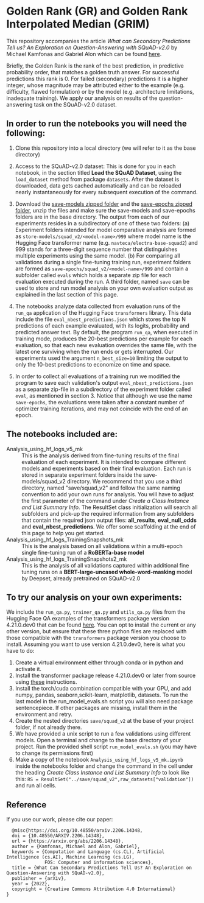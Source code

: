 # Golden Rank (GR) and Golden Rank Interpolated Median (GRIM) 

This repository accompanies the article *What can Secondary Predictions Tell us? An Exploration on Question-Answering with SQuAD-v2.0* by Michael Kamfonas and Gabriel Alon which can be found [here](https://arxiv.org/abs/2206.14348).

Briefly, the Golden Rank is the rank of the best prediction, in predictive probability order, that matches a golden truth answer. For successful predictions this rank is 0. For failed (secondary)  predictions it is a higher integer, whose magnitude may be attributed either to the example (e.g. difficulty, flawed formulation) or by the model (e.g. architecture limitations, inadequate training). We apply our analysis on results of the question-answering task on the SQuAD-v2.0 dataset. 


## In order to run the notebooks you will need the following:

1.  Clone this repository into a local directory (we will refer to it as the base directory)
1.  Access to the SQuAD-v2.0 dataset: This is done for you in each notebook, in the section titled **Load the SQuAD Dataset**, using the `load_dataset` method from package `datasets`. After the dataset is downloaded, data gets cached automatically and can be reloaded nearly instantaneously for every subsequent execution of the command.

2.  Download the [save-models zipped folder](https://drive.google.com/file/d/1GytKwK_kqjbfQAfgVcMeOFkF_l2jpL4c/view?usp=sharing) and the [save-epochs zipped folder](https://drive.google.com/file/d/1Fpeu0J7XoCpwYtFUrdMlzZVGhrGwk5EI/view?usp=sharing), unzip the files and make sure the save-models and save-epochs folders are in the base directory. 
The output from each of our experiments resides in a subdirectory of one of these two folders: (a) Experiment folders intended for model comparative analysis are formed as `store-models/squad_v2/<model-name>/999` where model name is the Hugging Face transformer name (e.g. `navteca/electra-base-squad2`) and 999 stands for a three-digit sequence number that distinguishes multiple experiments using the same model. (b) For comparing all validations during a single fine-tuning training run, experiment folders are formed as `save-epochs/squad_v2/<model-name>/999` and contain a subfolder called `evals` which holds a separate zip file for each evaluation executed during the run. A third folder, named `save` can be used to store and run model analysis on your own evaluation output as explained in the last section of this page.
5.  The notebooks analyze data collected from evaluation runs of the `run_qa` application of the Hugging Face `transformers` library. This data include the file `eval_nbest_predictions.json` which stores the top N predictions of each example evaluated, with its logits, probability and predicted answer text. By default, the program `run_qa`, when executed in training mode, produces the 20-best predictions per example for each evaluation, so that each new evaluation overrides the same file, with the latest one surviving when the run ends or gets interrupted. Our experiments used the argument `n_best_size=10` limiting the output to only the 10-best predictions to economize on time and space. 
6. In order to collect all evaluations of a training run we modified the program to save each validation's output `eval_nbest_predictions.json` as a separate zip-file in a subdirectory of the experiment folder called `eval`, as mentioned in section 3. Notice that although we use the name `save-epochs`, the evaluations were taken after a constant number of optimizer training iterations, and may not coincide with the end of an epoch.

## The notebooks included are:

<dl><dt>Analysis_using_hf_logs_v5_mk</dt>
  <dd>This is the analysis derived from fine-tuning results of the final evaluation of each experiment. It is intended to compare different models and experiments based on their final evaluation. Each run is stored in separate experiment folders inside the save-models/squad_v2 directory. We recommend that you use a third directory, named "save/squad_v2" and follow the same naming convention to add your own runs for analysis. You will have to adjust the first parameter of the command  under <em>Create a Class Instance and List Summary Info</em>. The ResultSet class initialization will search all subfolders and pick-up the required information from any subfolders that contain the required json output files: <b>all_results</b>, <b>eval_null_odds</b> and <b>eval_nbest_predictions</b>. We offer some scaffolding at the end of this page to help you get started. </dd>
<dt>Analysis_using_hf_logs_TrainingSnapshots_mk</dt>
  <dd>This is the analysis based on all validations within a multi-epoch single fine-tuning run of a <b>RoBERTa-base model</b></dd>
<dt>Analysis_using_hf_logs_TrainingSnapshots2_mk</dt>
  <dd>This is the analysis of all validations captured within additional fine tuning runs on a <b>BERT-large-uncased whole-word-masking</b> model by Deepset, already pretrained on SQuAD-v2.0</dd>
</dl>

## To try our analysis on your own experiments:

We include the `run_qa.py`, `trainer_qa.py` and `utils_qa.py` files from the Hugging Face QA examples of the transformers package version 4.21.0.dev0 that can be found [here](https://github.com/huggingface/transformers/tree/main/examples/pytorch/question-answering). You can opt to install the current or any other version, but ensure that these three python files are replaced with those compatible with the `transformers` package version you choose to install. Assuming you want to use  version 4.21.0.dev0, here is what you have to do:

1.  Create a virtual environment either through conda or in python and activate it.
1.  Install the transformer package release 4.21.0.dev0 or later from source using [these](https://huggingface.co/docs/transformers/installation#installing-from-source) instructions. 
2.  Install the torch/cuda combination compatible with your GPU, and add numpy, pandas, seaborn,scikit-learn, matplotlib, datasets. To run the last model in the run_model_evals.sh script you will also need package sentencepiece. If other packages are missing, install them in the environment and retry.  
2.  Create the nested directories `save/squad_v2` at the base of your project folder, if not already there.
3.  We have provided a unix script to run a few validations using different models. Open a terminal and change to the base directory of your project. Run the provided shell script `run_model_evals.sh` (you may have to change its permissions first)
4.  Make a copy of the notebook `Analysis_using_hf_logs_v5_mk.ipynb` inside the notebooks folder and change the command in the cell under the heading *Create  Class Instance and List Summary Info*   to look like this: `RS = ResultSet("../save/squad_v2",raw_datasets["validation"])` and run all cells.

## Reference

If you use our work, please cite our paper:

```
  @misc{https://doi.org/10.48550/arxiv.2206.14348,
  doi = {10.48550/ARXIV.2206.14348},  
  url = {https://arxiv.org/abs/2206.14348},
  author = {Kamfonas, Michael and Alon, Gabriel},
  keywords = {Computation and Language (cs.CL), Artificial Intelligence (cs.AI), Machine Learning (cs.LG), 
              FOS: Computer and information sciences},
  title = {What Can Secondary Predictions Tell Us? An Exploration on Question-Answering with SQuAD-v2.0},
  publisher = {arXiv},
  year = {2022},
  copyright = {Creative Commons Attribution 4.0 International}
}
```
